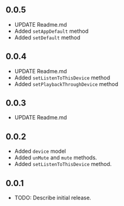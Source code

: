 ## 0.0.5
* UPDATE Readme.md
* Added ```setAppDefault``` method
* Added ```setDefault``` method

## 0.0.4
* UPDATE Readme.md
* Added ```setListenToThisDevice``` method
* Added ```setPlaybackThroughDevice``` method

## 0.0.3
* UPDATE Readme.md

## 0.0.2
* Added ```device``` model
* Added ```unMute``` and ```mute``` methods.
* Added ```setListenToThisDevice``` method.

## 0.0.1
* TODO: Describe initial release.